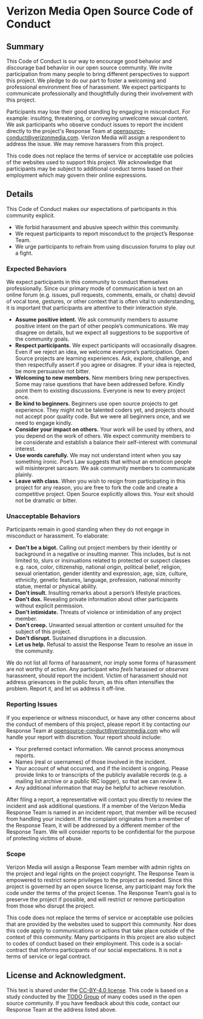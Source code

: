 # Verizon Media Open Source Code of Conduct

## Summary

This Code of Conduct is our way to encourage good behavior and discourage bad behavior in our open source community. We invite participation from many people to bring different perspectives to support this project. We pledge to do our part to foster a welcoming and professional environment free of harassment. We expect participants to communicate professionally and thoughtfully during their involvement with this project.

Participants may lose their good standing by engaging in misconduct. For example: insulting, threatening, or conveying unwelcome sexual content. We ask participants who observe conduct issues to report the incident directly to the project's Response Team at opensource-conduct@verizonmedia.com. Verizon Media will assign a respondent to address the issue. We may remove harassers from this project.

This code does not replace the terms of service or acceptable use policies of the websites used to support this project. We acknowledge that participants may be subject to additional conduct terms based on their employment which may govern their online expressions.

## Details

This Code of Conduct makes our expectations of participants in this community explicit.

- We forbid harassment and abusive speech within this community.
- We request participants to report misconduct to the project’s Response Team.
- We urge participants to refrain from using discussion forums to play out a fight.

### Expected Behaviors

We expect participants in this community to conduct themselves professionally. Since our primary mode of communication is text on an online forum (e.g. issues, pull requests, comments, emails, or chats) devoid of vocal tone, gestures, or other context that is often vital to understanding, it is important that participants are attentive to their interaction style.

- **Assume positive intent.** We ask community members to assume positive intent on the part of other people’s communications. We may disagree on details, but we expect all suggestions to be supportive of the community goals.
- **Respect participants.** We expect participants will occasionally disagree. Even if we reject an idea, we welcome everyone’s participation. Open Source projects are learning experiences. Ask, explore, challenge, and then respectfully assert if you agree or disagree. If your idea is rejected, be more persuasive not bitter.
- **Welcoming to new members.** New members bring new perspectives. Some may raise questions that have been addressed before. Kindly point them to existing discussions. Everyone is new to every project once.
- **Be kind to beginners.** Beginners use open source projects to get experience. They might not be talented coders yet, and projects should not accept poor quality code. But we were all beginners once, and we need to engage kindly.
- **Consider your impact on others.** Your work will be used by others, and you depend on the work of others. We expect community members to be considerate and establish a balance their self-interest with communal interest.
- **Use words carefully.** We may not understand intent when you say something ironic. Poe’s Law suggests that without an emoticon people will misinterpret sarcasm. We ask community members to communicate plainly.
- **Leave with class.** When you wish to resign from participating in this project for any reason, you are free to fork the code and create a competitive project. Open Source explicitly allows this. Your exit should not be dramatic or bitter.

### Unacceptable Behaviors

Participants remain in good standing when they do not engage in misconduct or harassment. To elaborate:

- **Don't be a bigot.** Calling out project members by their identity or background in a negative or insulting manner. This includes, but is not limited to, slurs or insinuations related to protected or suspect classes e.g. race, color, citizenship, national origin, political belief, religion, sexual orientation, gender identity and expression, age, size, culture, ethnicity, genetic features, language, profession, national minority statue, mental or physical ability.
- **Don't insult.** Insulting remarks about a person’s lifestyle practices.
- **Don't dox.** Revealing private information about other participants without explicit permission.
- **Don't intimidate.** Threats of violence or intimidation of any project member.
- **Don't creep.** Unwanted sexual attention or content unsuited for the subject of this project.
- **Don't disrupt.** Sustained disruptions in a discussion.
- **Let us help.** Refusal to assist the Response Team to resolve an issue in the community.

We do not list all forms of harassment, nor imply some forms of harassment are not worthy of action. Any participant who _feels_ harassed or _observes_ harassment, should report the incident. Victim of harassment should not address grievances in the public forum, as this often intensifies the problem. Report it, and let us address it off-line.

### Reporting Issues

If you experience or witness misconduct, or have any other concerns about the conduct of members of this project, please report it by contacting our Response Team at opensource-conduct@verizonmedia.com who will handle your report with discretion. Your report should include:

- Your preferred contact information. We cannot process anonymous reports.
- Names (real or usernames) of those involved in the incident.
- Your account of what occurred, and if the incident is ongoing. Please provide links to or transcripts of the publicly available records (e.g. a mailing list archive or a public IRC logger), so that we can review it.
- Any additional information that may be helpful to achieve resolution.

After filing a report, a representative will contact you directly to review the incident and ask additional questions. If a member of the Verizon Media Response Team is named in an incident report, that member will be recused from handling your incident. If the complaint originates from a member of the Response Team, it will be addressed by a different member of the Response Team. We will consider reports to be confidential for the purpose of protecting victims of abuse.

### Scope

Verizon Media will assign a Response Team member with admin rights on the project and legal rights on the project copyright. The Response Team is empowered to restrict some privileges to the project as needed. Since this project is governed by an open source license, any participant may fork the code under the terms of the project license. The Response Team’s goal is to preserve the project if possible, and will restrict or remove participation from those who disrupt the project.

This code does not replace the terms of service or acceptable use policies that are provided by the websites used to support this community. Nor does this code apply to communications or actions that take place outside of the context of this community. Many participants in this project are also subject to codes of conduct based on their employment. This code is a social-contract that informs participants of our social expectations. It is not a terms of service or legal contract.

## License and Acknowledgment.

This text is shared under the [CC-BY-4.0 license](https://creativecommons.org/licenses/by/4.0/). This code is based on a study conducted by the [TODO Group](https://todogroup.org/) of many codes used in the open source community. If you have feedback about this code, contact our Response Team at the address listed above.
